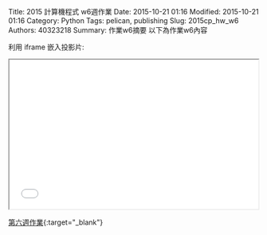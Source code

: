 Title: 2015 計算機程式 w6週作業
Date: 2015-10-21 01:16
Modified: 2015-10-21 01:16
Category: Python
Tags: pelican, publishing
Slug: 2015cp_hw_w6
Authors: 40323218
Summary: 作業w6摘要
以下為作業w6內容

利用 iframe 嵌入投影片:

<iframe src="40323214_cp_w6.html" width="500" height="300"></iframe>

[第六週作業](40323214_cp_w6.html){:target="_blank"}

